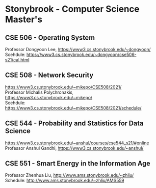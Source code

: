 # Stonybrook - Computer Science Master's

## CSE 506 - Operating System

Professor Dongyoon Lee, https://www3.cs.stonybrook.edu/~dongyoon/  
Scehdule: https://www3.cs.stonybrook.edu/~dongyoon/cse506-s21/cal.html

## CSE 508 - Network Security

https://www3.cs.stonybrook.edu/~mikepo/CSE508/2021/  
Professor Michalis Polychronakis, https://www3.cs.stonybrook.edu/~mikepo/  
Scehdule: https://www3.cs.stonybrook.edu/~mikepo/CSE508/2021/schedule/

## CSE 544 - Probability and Statistics for Data Science

https://www3.cs.stonybrook.edu/~anshul/courses/cse544_s21/#online  
Professor Anshul Gandhi, https://www3.cs.stonybrook.edu/~anshul/

## CSE 551 - Smart Energy in the Information Age

Professor Zhenhua Liu, http://www.ams.stonybrook.edu/~zhliu/  
Schedule: http://www.ams.stonybrook.edu/~zhliu/AMS559


